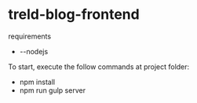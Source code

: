 # treld-blog-frontend

requirements
<ul>  
  <li>--nodejs</li>
</ul>  
  
To start, execute the follow commands at project folder:
<ul>  
  <li>npm install </li>
  <li>npm run gulp server</li>
<ul>  
<ul>  
  
